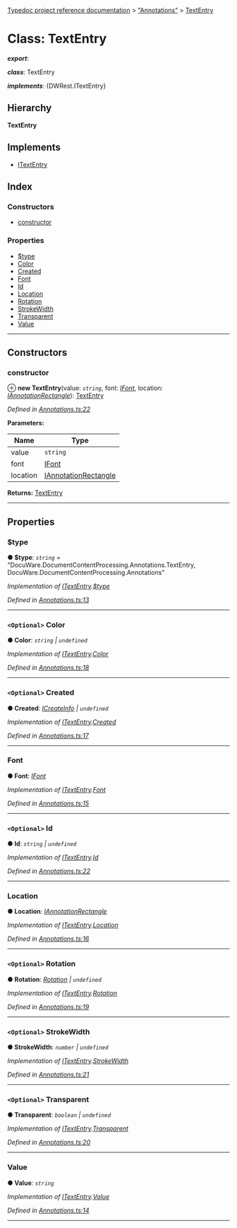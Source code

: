 [Typedoc project reference documentation](../README.md) > ["Annotations"](../modules/_annotations_.md) > [TextEntry](../classes/_annotations_.textentry.md)

# Class: TextEntry

*__export__*: 

*__class__*: TextEntry

*__implements__*: {DWRest.ITextEntry}

## Hierarchy

**TextEntry**

## Implements

* [ITextEntry](../interfaces/_types_dw_rest_d_.dwrest.itextentry.md)

## Index

### Constructors

* [constructor](_annotations_.textentry.md#constructor)

### Properties

* [$type](_annotations_.textentry.md#_type)
* [Color](_annotations_.textentry.md#color)
* [Created](_annotations_.textentry.md#created)
* [Font](_annotations_.textentry.md#font)
* [Id](_annotations_.textentry.md#id)
* [Location](_annotations_.textentry.md#location)
* [Rotation](_annotations_.textentry.md#rotation)
* [StrokeWidth](_annotations_.textentry.md#strokewidth)
* [Transparent](_annotations_.textentry.md#transparent)
* [Value](_annotations_.textentry.md#value)

---

## Constructors

<a id="constructor"></a>

###  constructor

⊕ **new TextEntry**(value: *`string`*, font: *[IFont](../interfaces/_types_dw_rest_d_.dwrest.ifont.md)*, location: *[IAnnotationRectangle](../interfaces/_types_dw_rest_d_.dwrest.iannotationrectangle.md)*): [TextEntry](_annotations_.textentry.md)

*Defined in [Annotations.ts:22](https://github.com/DocuWare/REST-Sample-TS/blob/a4697e2/src/Annotations.ts#L22)*

**Parameters:**

| Name | Type |
| ------ | ------ |
| value | `string` |
| font | [IFont](../interfaces/_types_dw_rest_d_.dwrest.ifont.md) |
| location | [IAnnotationRectangle](../interfaces/_types_dw_rest_d_.dwrest.iannotationrectangle.md) |

**Returns:** [TextEntry](_annotations_.textentry.md)

___

## Properties

<a id="_type"></a>

###  $type

**● $type**: *`string`* = "DocuWare.DocumentContentProcessing.Annotations.TextEntry, DocuWare.DocumentContentProcessing.Annotations"

*Implementation of [ITextEntry](../interfaces/_types_dw_rest_d_.dwrest.itextentry.md).[$type](../interfaces/_types_dw_rest_d_.dwrest.itextentry.md#_type)*

*Defined in [Annotations.ts:13](https://github.com/DocuWare/REST-Sample-TS/blob/a4697e2/src/Annotations.ts#L13)*

___
<a id="color"></a>

### `<Optional>` Color

**● Color**: *`string` \| `undefined`*

*Implementation of [ITextEntry](../interfaces/_types_dw_rest_d_.dwrest.itextentry.md).[Color](../interfaces/_types_dw_rest_d_.dwrest.itextentry.md#color)*

*Defined in [Annotations.ts:18](https://github.com/DocuWare/REST-Sample-TS/blob/a4697e2/src/Annotations.ts#L18)*

___
<a id="created"></a>

### `<Optional>` Created

**● Created**: *[ICreateInfo](../interfaces/_types_dw_rest_d_.dwrest.icreateinfo.md) \| `undefined`*

*Implementation of [ITextEntry](../interfaces/_types_dw_rest_d_.dwrest.itextentry.md).[Created](../interfaces/_types_dw_rest_d_.dwrest.itextentry.md#created)*

*Defined in [Annotations.ts:17](https://github.com/DocuWare/REST-Sample-TS/blob/a4697e2/src/Annotations.ts#L17)*

___
<a id="font"></a>

###  Font

**● Font**: *[IFont](../interfaces/_types_dw_rest_d_.dwrest.ifont.md)*

*Implementation of [ITextEntry](../interfaces/_types_dw_rest_d_.dwrest.itextentry.md).[Font](../interfaces/_types_dw_rest_d_.dwrest.itextentry.md#font)*

*Defined in [Annotations.ts:15](https://github.com/DocuWare/REST-Sample-TS/blob/a4697e2/src/Annotations.ts#L15)*

___
<a id="id"></a>

### `<Optional>` Id

**● Id**: *`string` \| `undefined`*

*Implementation of [ITextEntry](../interfaces/_types_dw_rest_d_.dwrest.itextentry.md).[Id](../interfaces/_types_dw_rest_d_.dwrest.itextentry.md#id)*

*Defined in [Annotations.ts:22](https://github.com/DocuWare/REST-Sample-TS/blob/a4697e2/src/Annotations.ts#L22)*

___
<a id="location"></a>

###  Location

**● Location**: *[IAnnotationRectangle](../interfaces/_types_dw_rest_d_.dwrest.iannotationrectangle.md)*

*Implementation of [ITextEntry](../interfaces/_types_dw_rest_d_.dwrest.itextentry.md).[Location](../interfaces/_types_dw_rest_d_.dwrest.itextentry.md#location)*

*Defined in [Annotations.ts:16](https://github.com/DocuWare/REST-Sample-TS/blob/a4697e2/src/Annotations.ts#L16)*

___
<a id="rotation"></a>

### `<Optional>` Rotation

**● Rotation**: *[Rotation](../enums/_types_dw_rest_d_.dwrest.rotation.md) \| `undefined`*

*Implementation of [ITextEntry](../interfaces/_types_dw_rest_d_.dwrest.itextentry.md).[Rotation](../interfaces/_types_dw_rest_d_.dwrest.itextentry.md#rotation)*

*Defined in [Annotations.ts:19](https://github.com/DocuWare/REST-Sample-TS/blob/a4697e2/src/Annotations.ts#L19)*

___
<a id="strokewidth"></a>

### `<Optional>` StrokeWidth

**● StrokeWidth**: *`number` \| `undefined`*

*Implementation of [ITextEntry](../interfaces/_types_dw_rest_d_.dwrest.itextentry.md).[StrokeWidth](../interfaces/_types_dw_rest_d_.dwrest.itextentry.md#strokewidth)*

*Defined in [Annotations.ts:21](https://github.com/DocuWare/REST-Sample-TS/blob/a4697e2/src/Annotations.ts#L21)*

___
<a id="transparent"></a>

### `<Optional>` Transparent

**● Transparent**: *`boolean` \| `undefined`*

*Implementation of [ITextEntry](../interfaces/_types_dw_rest_d_.dwrest.itextentry.md).[Transparent](../interfaces/_types_dw_rest_d_.dwrest.itextentry.md#transparent)*

*Defined in [Annotations.ts:20](https://github.com/DocuWare/REST-Sample-TS/blob/a4697e2/src/Annotations.ts#L20)*

___
<a id="value"></a>

###  Value

**● Value**: *`string`*

*Implementation of [ITextEntry](../interfaces/_types_dw_rest_d_.dwrest.itextentry.md).[Value](../interfaces/_types_dw_rest_d_.dwrest.itextentry.md#value)*

*Defined in [Annotations.ts:14](https://github.com/DocuWare/REST-Sample-TS/blob/a4697e2/src/Annotations.ts#L14)*

___

